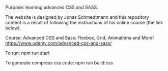 Purpose: learning advanced CSS and SASS.

The website is designed by Jonas Schmedtmann and this repository content is a result of following the instructions of his online course (the link below).

Course: Advanced CSS and Sass: Flexbox, Grid, Animations and More!
https://www.udemy.com/advanced-css-and-sass/

To run: 
npm run start

To generate compress css code:
npm run build:css